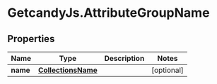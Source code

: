 # GetcandyJs.AttributeGroupName

## Properties

Name | Type | Description | Notes
------------ | ------------- | ------------- | -------------
**name** | [**CollectionsName**](CollectionsName.md) |  | [optional] 


